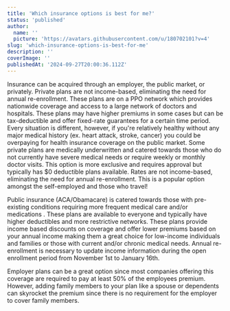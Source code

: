 ```yaml
---
title: 'Which insurance options is best for me?'
status: 'published'
author:
  name: ''
  picture: 'https://avatars.githubusercontent.com/u/180702101?v=4'
slug: 'which-insurance-options-is-best-for-me'
description: ''
coverImage: ''
publishedAt: '2024-09-27T20:00:36.112Z'
---
```


Insurance can be acquired through an employer, the public market, or privately. Private plans are not income-based, eliminating the need for annual re-enrollment. These plans are on a PPO network which provides nationwide coverage and access to a large network of doctors and hospitals. These plans may have higher premiums in some cases but can be tax-deductible and offer fixed-rate guarantees for a certain time period. Every situation is different, however, if you're relatively healthy without any major medical history (ex. heart attack, stroke, cancer) you could be overpaying for health insurance coverage on the public market. Some private plans are medically underwritten and catered towards those who do not currently have severe medical needs or require weekly or monthly doctor visits. This option is more exclusive and requires approval but typically has $0 deductible plans available. Rates are not income-based, eliminating the need for annual re-enrollment. This is a popular option amongst the self-employed and those who travel!

Public insurance (ACA/Obamacare) is catered towards those with pre-existing conditions requiring more frequent medical care and/or medications . These plans are available to everyone and typically have higher deductibles and more restrictive networks. These plans provide income based discounts on coverage and offer lower premiums based on your annual income making them a great choice for low-income individuals and families or those with current and/or chronic medical needs. Annual re-enrollment is necessary to update income information during the open enrollment period from November 1st to January 16th.

Employer plans can be a great option since most companies offering this coverage are required to pay at least 50% of the employees premium. However, adding family members to your plan like a spouse or dependents can skyrocket the premium since there is no requirement for the employer to cover family members.